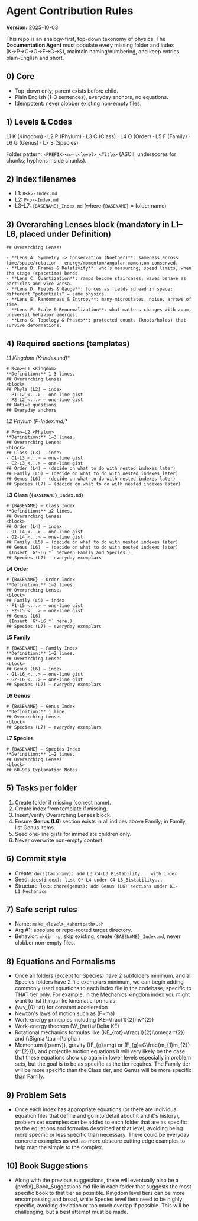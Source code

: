 # Agent Contribution Rules
**Version:** 2025-10-03

This repo is an analogy-first, top-down taxonomy of physics. The **Documentation Agent** must populate every missing folder and index (K→P→C→O→F→G→S), maintain naming/numbering, and keep entries plain-English and short.

## 0) Core
- Top-down only; parent exists before child.
- Plain English (1–3 sentences), everyday anchors, no equations.
- Idempotent: never clobber existing non-empty files.

## 1) Levels & Codes
L1 K (Kingdom) · L2 P (Phylum) · L3 C (Class) · L4 O (Order) · L5 F (Family) · L6 G (Genus) · L7 S (Species)

Folder pattern: `<PREFIX><n>-L<level>_<Title>` (ASCII, underscores for chunks; hyphens inside chunks).

## 2) Index filenames
- L1: `K<k>-Index.md`
- L2: `P<p>-Index.md`
- L3–L7: `{BASENAME}_Index.md` (where `{BASENAME}` = folder name)

## 3) Overarching Lenses block (mandatory in L1–L6, placed under Definition)
```
## Overarching Lenses

- **Lens A: Symmetry -> Conservation (Noether)**: sameness across time/space/rotation → energy/momentum/angular momentum conserved.
- **Lens B: Frames & Relativity**: who’s measuring; speed limits; when the stage (spacetime) bends.
- **Lens C: Quantization**: ramps become staircases; waves behave as particles and vice-versa.
- **Lens D: Fields & Gauge**: forces as fields spread in space; different “potentials” = same physics.
- **Lens E: Randomness & Entropy**: many-microstates, noise, arrows of time.
- **Lens F: Scale & Renormalization**: what matters changes with zoom; universal behavior emerges.
- **Lens G: Topology & Phases**: protected counts (knots/holes) that survive deformations.
```

## 4) Required sections (templates)
**L1 Kingdom (K*-Index.md)**
```
# K<n>–L1 <Kingdom>
**Definition:** 1–3 lines.
## Overarching Lenses
<block>
## Phyla (L2) — index
- P1-L2_<...> — one-line gist
- P2-L2_<...> — one-line gist
## Native questions
## Everyday anchors
```

**L2 Phylum (P*-Index.md)**
```
# P<n>–L2 <Phylum>
**Definition:** 1–3 lines.
## Overarching Lenses
<block>
## Class (L3) — index
- C1-L3_<...> — one-line gist
- C2-L3_<...> — one-line gist
## Order (L4) — (decide on what to do with nested indexes later)
## Family (L5) — (decide on what to do with nested indexes later)
## Genus (L6) — (decide on what to do with nested indexes later)
## Species (L7) — (decide on what to do with nested indexes later)
```

**L3 Class (`{BASENAME}_Index.md`)**
```
# {BASENAME} — Class Index
**Definition:** ≤2 lines.
## Overarching Lenses
<block>
## Order (L4) — index
- O1-L4_<...> — one-line gist
- O2-L4_<...> — one-line gist
## Family (L5) — (decide on what to do with nested indexes later)
## Genus (L6)  — (decide on what to do with nested indexes later)
_(Insert `G*-L6_*` between Family and Species.)_
## Species (L7) — everyday exemplars
```

**L4 Order**
```
# {BASENAME} — Order Index
**Definition:** 1–2 lines.
## Overarching Lenses
<block>
## Family (L5) — index
- F1-L5_<...> — one-line gist
- F2-L5_<...> — one-line gist
## Genus (L6)
_(Insert `G*-L6_*` here.)_
## Species (L7) — everyday exemplars
```

**L5 Family**
```
# {BASENAME} — Family Index
**Definition:** 1–2 lines.
## Overarching Lenses
<block>
## Genus (L6) — index
- G1-L6_<...> — one-line gist
- G2-L6_<...> — one-line gist
## Species (L7) — everyday exemplars
```

**L6 Genus**
```
# {BASENAME} — Genus Index
**Definition:** 1 line.
## Overarching Lenses
<block>
## Species (L7) — everyday exemplars
```

**L7 Species**
```
# {BASENAME} — Species Index
**Definition:** 1–2 lines.
## Overarching Lenses
<block>
## 60–90s Explanation Notes
```

## 5) Tasks per folder
1) Create folder if missing (correct name).  
2) Create index from template if missing.  
3) Insert/verify Overarching Lenses block.  
4) Ensure **Genus (L6)** section exists in all indices above Family; in Family, list Genus items.  
5) Seed one-line gists for immediate children only.  
6) Never overwrite non-empty content.

## 6) Commit style
- Create: `docs(taxonomy): add L3 C4-L3_Bistability... with index`
- Seed: `docs(index): list O*-L4 under C4-L3_Bistability...`
- Structure fixes: `chore(genus): add Genus (L6) sections under K1-L1_Mechanics`

## 7) Safe script rules
- Name: `make_<level>_<shortpath>.sh`
- Arg #1: absolute or repo-rooted target directory.
- Behavior: `mkdir -p`, skip existing, create `{BASENAME}_Index.md`, never clobber non-empty files.

## 8) Equations and Formalisms
- Once all folders (except for Species) have 2 subfolders minimum, and all Species folders have 2 file exemplars minimum, we can begin adding commonly used equations to each index file in the codebase, specific to THAT tier only. For example, in the Mechanics kingdom index you might want to list things like kinematic formulas:
- \(v=v_{0}+at\) for constant acceleration
- Newton's laws of motion such as \(F=ma\)
- Work-energy principles including \(KE=\frac{1}{2}mv^{2}\)
- Work-energy theorem \(W_{net}=\Delta KE\)
- Rotational mechanics formulas like \(KE_{rot}=\frac{1}{2}I\omega ^{2}\) and \(\Sigma \tau =I\alpha \)
- Momentum (\(p=mv\)), gravity (\(F_{g}=mg\) or \(F_{g}=G\frac{m_{1}m_{2}}{r^{2}}\)), and projectile motion equations
It will very likely be the case that these equations show up again in lower levels especially in problem sets, but the goal is to be as specific as the tier requires. The Family tier will be more specific than the Class tier, and Genus will be more specific than Family.

## 9) Problem Sets
- Once each index has appropriate equations (or there are individual equation files that define and go into detail about it and it's history), problem set examples can be added to each folder that are as specific as the equations and formulas described at that level, avoiding being more specific or less specific than necessary. There could be everyday concrete examples as well as more obscure cutting edge examples to help map the simple to the complex.

## 10) Book Suggestions
- Along with the previous suggestions, there will eventually also be a {prefix}_Book_Suggestions.md file in each folder that suggests the most specific book to that tier as possible. Kingdom level tiers can be more encompassing and broad, while Species level tiers need to be highly specific, avoiding deviation or too much overlap if possible. This will be challenging, but a best attempt must be made.
